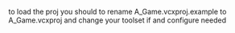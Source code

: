 to load the proj you should to rename A_Game.vcxproj.example to A_Game.vcxproj and change your toolset if  and  configure needed
